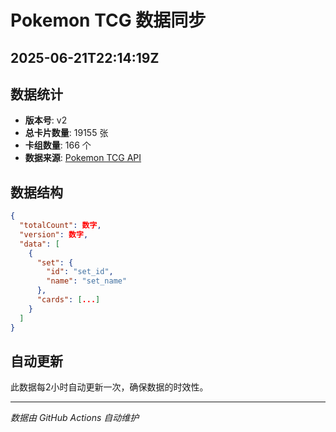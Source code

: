 # Pokemon TCG 数据同步

## 2025-06-21T22:14:19Z

## 数据统计
- **版本号**: v2
- **总卡片数量**: 19155 张
- **卡组数量**: 166 个
- **数据来源**: [Pokemon TCG API](https://pokemontcg.io/)

## 数据结构
```json
{
  "totalCount": 数字,
  "version": 数字,
  "data": [
    {
      "set": {
        "id": "set_id",
        "name": "set_name"
      },
      "cards": [...]
    }
  ]
}
```

## 自动更新
此数据每2小时自动更新一次，确保数据的时效性。

---
*数据由 GitHub Actions 自动维护*
